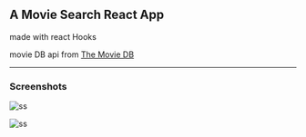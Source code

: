 ## A Movie Search React App
made with react Hooks

movie DB api from [The Movie DB](https://www.themoviedb.org/)

---
### Screenshots

![ss](https://imgur.com/pdEf2ya.png)

![ss](https://imgur.com/Q9JlkqE.png)
